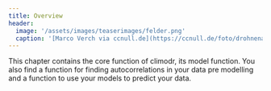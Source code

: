 ```yaml
---
title: Overview
header:
  image: '/assets/images/teaserimages/felder.png'
  caption: '[Marco Verch via ccnull.de](https://ccnull.de/foto/drohnenaufnahme-von-landwirtschaftlichen-feldern-mit-geometrischen-mustern/1105470). [CC-BY 2.0](https://creativecommons.org/licenses/by/2.0/de/). Image cropped.'
---
```

This chapter contains the core function of climodr, its model function. You also find a function for finding autocorrelations in your data pre modelling and a function to use your models to predict your data.
<!--more-->